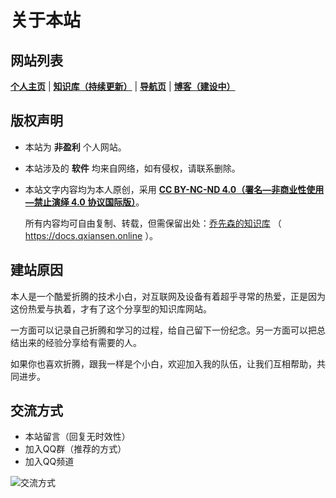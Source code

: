 # 关于本站

## 网站列表

**[个人主页]( https://www.qxiansen.online)** | **[知识库（持续更新）]( https://docs.qxiansen.online)** | **[导航页]( https://nav.qxiansen.online)** | **[博客（建设中）]( https://blog.qxiansen.online)**

## 版权声明

- 本站为 **非盈利** 个人网站。

- 本站涉及的 **软件** 均来自网络，如有侵权，请联系删除。

- 本站文字内容均为本人原创，采用 **[CC BY-NC-ND 4.0（署名—非商业性使用—禁止演绎 4.0 协议国际版）](https://creativecommons.org/licenses/by-nc-nd/4.0/deed.zh-hans)**。
  
  所有内容均可自由复制、转载，但需保留出处：[乔先森的知识库](https://docs.qxiansen.online) （ https://docs.qxiansen.online ）。

## 建站原因

本人是一个酷爱折腾的技术小白，对互联网及设备有着超乎寻常的热爱，正是因为这份热爱与执着，才有了这个分享型的知识库网站。

一方面可以记录自己折腾和学习的过程，给自己留下一份纪念。另一方面可以把总结出来的经验分享给有需要的人。

如果你也喜欢折腾，跟我一样是个小白，欢迎加入我的队伍，让我们互相帮助，共同进步。

##  交流方式

- 本站留言（回复无时效性）
- 加入QQ群（推荐的方式）
- 加入QQ频道

![交流方式](https://img.qxiansen.online/file/AgACAgUAAyEGAASG4H8TAAMMZ38w_IV-lnVUZI_ZOghlZRtaJpYAAhvEMRvMgvhXphdPE2Sq2lUBAAMCAAN3AAM2BA.jpg)
